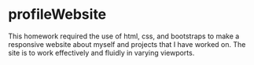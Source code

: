 # profileWebsite
This homework required the use of html, css, and bootstraps to make a responsive website about myself and projects that I have worked on.  The site is to work effectively and fluidly in varying 
viewports.  